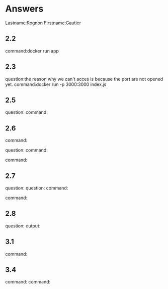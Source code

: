 # Answers

Lastname:Rognon
Firstname:Gautier

## 2.2
command:docker run app

## 2.3
question:the reason why we can't acces is because the port are not opened yet.
command:docker run -p 3000:3000 index.js

## 2.5
question:
command:

## 2.6
command:

question:
command:

command:

## 2.7
question:
question:
command:

command:

## 2.8
question:
output:

## 3.1
command:

## 3.4
command:
command:
